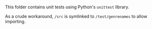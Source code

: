 This folder contains unit tests using Python's `unittest` library.

As a crude workaround, `/src` is symlinked to `/test/genrenames` to allow importing.